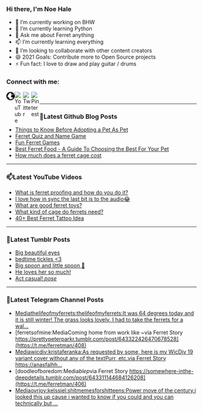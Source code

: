 ### Hi there, I'm Noe Hale

- 🔭 I’m currently working on BHW
- 🌱 I’m currently learning Python
- 💬 Ask me about Ferret anything
- 📫 I’m currently learning everything
- 🔭 I’m looking to collaborate with other content creators
- 😄 2021 Goals: Contribute more to Open Source projects
- ⚡ Fun fact: I love to draw and play guitar / drums

### Connect with me:

[<img align="left" alt="ferretvoice.com" width="22px" src="https://raw.githubusercontent.com/iconic/open-iconic/master/svg/globe.svg" />](https://ferretvoice.com)
[<img align="left" alt="YouTube" width="22px" src="https://cdn.jsdelivr.net/npm/simple-icons@v3/icons/youtube.svg" />](https://www.youtube.com/channel/UCk665XTfaMLVwFVWUmgnDiw)
[<img align="left" alt="Twitter" width="22px" src="https://cdn.jsdelivr.net/npm/simple-icons@v3/icons/twitter.svg" />](https://twitter.com/voiceferret)
[<img align="left" alt="Pinterest" width="22px" src="https://cdn.jsdelivr.net/npm/simple-icons@v3/icons/pinterest.svg" />](https://www.pinterest.com/voiceferret/)

<br />

---
### 🔭Latest Github Blog Posts
<!-- GITHUB:START -->
- [Things to Know Before Adopting a Pet As Pet](http://noehale.github.io/things-to-know-before-adopting-a-pet-as-pet/)
- [Ferret Quiz and Name Game](http://noehale.github.io/ferret-quiz/)
- [Fun Ferret Games](http://noehale.github.io/fun-ferret-games/)
- [Best Ferret Food - A Guide To Choosing the Best For Your Pet](http://noehale.github.io/best-ferret-food/)
- [How much does a ferret cage cost](http://noehale.github.io/how-much-does-a-ferret-cage-cost/)
<!-- GITHUB:END -->
---
### 📫Latest YouTube Videos

<!-- YOUTUBE:START -->
- [What is ferret proofing and how do you do it?](https://www.youtube.com/watch?v=81Syh_DJBQQ)
- [I love how in sync the last bit is to the audio😂](https://www.youtube.com/watch?v=WHBeGHwSlGY)
- [What are good ferret toys?](https://www.youtube.com/watch?v=tPxRilBzc0s)
- [What kind of cage do ferrets need?](https://www.youtube.com/watch?v=xzz6hC3sR5A)
- [40+ Best Ferret Tattoo Idea](https://www.youtube.com/watch?v=KIKqduR6Xcs)
<!-- YOUTUBE:END -->

---
### 📝Latest Tumblr Posts

<!-- TUMBLR:START -->
- [Big beautiful eyes](https://come-forth-into-the-light.tumblr.com/post/643318667709497344)
- [bedtime tickles <3](https://come-forth-into-the-light.tumblr.com/post/643295998427512832)
- [Big spoon and little spoon 🤗](https://come-forth-into-the-light.tumblr.com/post/643273348223303680)
- [He loves her so much!](https://come-forth-into-the-light.tumblr.com/post/643228044413288448)
- [Act casual! *pose*](https://come-forth-into-the-light.tumblr.com/post/643205445671157761)
<!-- TUMBLR:END -->
---
### 📝Latest Telegram Channel Posts

<!-- TELEGRAM:START -->
- [Mediathelifeofmyferrets:thelifeofmyferrets:It was 64 degrees today and it is still winter! The grass looks lovely. I had to take the ferrets for a wal...](https://t.me/ferretman/409)
- [ferretsofmine:MediaComing home from work like ~via Ferret Story https://prettypeterparkr.tumblr.com/post/643322426470678528](https://t.me/ferretman/408)
- [Mediawicdiv:kristaferanka:As requested by some, here is my WicDiv 19 variant cover without any of the textPurr, etc.via Ferret Story https://anasfalhh...](https://t.me/ferretman/407)
- [doodleofboredom:Media*blep*via Ferret Story https://somewhere-inthe-deepdetails.tumblr.com/post/643311144684126208](https://t.me/ferretman/406)
- [Mediaovrjoy:kelssiel:shitmemesforshitteens:Power move of the century.i looked this up cause i wanted to know if you could and you can technically but ...](https://t.me/ferretman/405)
<!-- TELEGRAM:END -->
